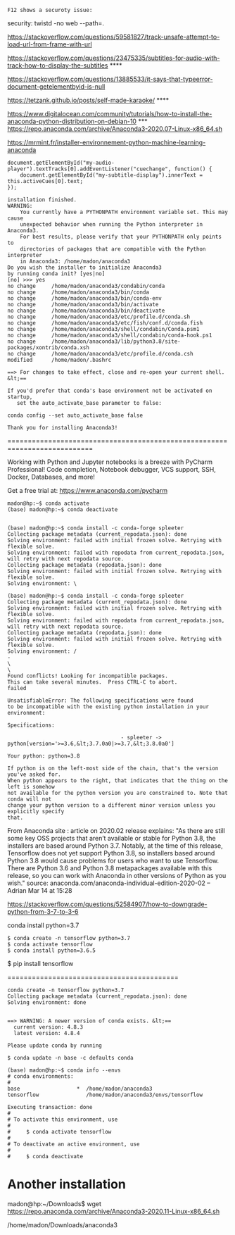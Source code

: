     F12 shows a securoty issue:
    
security:
    twistd -no web --path=.


https://stackoverflow.com/questions/59581827/track-unsafe-attempt-to-load-url-from-frame-with-url

https://stackoverflow.com/questions/23475335/subtitles-for-audio-with-track-how-to-display-the-subtitles ****


https://stackoverflow.com/questions/13885533/it-says-that-typeerror-document-getelementbyid-is-null


https://tetzank.github.io/posts/self-made-karaoke/ ****

https://www.digitalocean.com/community/tutorials/how-to-install-the-anaconda-python-distribution-on-debian-10 ***
https://repo.anaconda.com/archive/Anaconda3-2020.07-Linux-x86_64.sh
    
https://mrmint.fr/installer-environnement-python-machine-learning-anaconda


```
document.getElementById("my-audio-player").textTracks[0].addEventListener("cuechange", function() {
    document.getElementById("my-subtitle-display").innerText = this.activeCues[0].text;
});
```
    


```
installation finished.
WARNING:
    You currently have a PYTHONPATH environment variable set. This may cause
    unexpected behavior when running the Python interpreter in Anaconda3.
    For best results, please verify that your PYTHONPATH only points to
    directories of packages that are compatible with the Python interpreter
    in Anaconda3: /home/madon/anaconda3
Do you wish the installer to initialize Anaconda3
by running conda init? [yes|no]
[no] >>> yes
no change     /home/madon/anaconda3/condabin/conda
no change     /home/madon/anaconda3/bin/conda
no change     /home/madon/anaconda3/bin/conda-env
no change     /home/madon/anaconda3/bin/activate
no change     /home/madon/anaconda3/bin/deactivate
no change     /home/madon/anaconda3/etc/profile.d/conda.sh
no change     /home/madon/anaconda3/etc/fish/conf.d/conda.fish
no change     /home/madon/anaconda3/shell/condabin/Conda.psm1
no change     /home/madon/anaconda3/shell/condabin/conda-hook.ps1
no change     /home/madon/anaconda3/lib/python3.8/site-packages/xontrib/conda.xsh
no change     /home/madon/anaconda3/etc/profile.d/conda.csh
modified      /home/madon/.bashrc

==> For changes to take effect, close and re-open your current shell. &lt;==

If you'd prefer that conda's base environment not be activated on startup, 
   set the auto_activate_base parameter to false: 

conda config --set auto_activate_base false

Thank you for installing Anaconda3!
```

===========================================================================

Working with Python and Jupyter notebooks is a breeze with PyCharm
Professional! Code completion, Notebook debugger, VCS support, SSH, Docker,
Databases, and more!

Get a free trial at: https://www.anaconda.com/pycharm




```
madon@hp:~$ conda activate
(base) madon@hp:~$ conda deactivate


(base) madon@hp:~$ conda install -c conda-forge spleeter
Collecting package metadata (current_repodata.json): done
Solving environment: failed with initial frozen solve. Retrying with flexible solve.
Solving environment: failed with repodata from current_repodata.json, will retry with next repodata source.
Collecting package metadata (repodata.json): done
Solving environment: failed with initial frozen solve. Retrying with flexible solve.
Solving environment: \ 
```




```
(base) madon@hp:~$ conda install -c conda-forge spleeter
Collecting package metadata (current_repodata.json): done
Solving environment: failed with initial frozen solve. Retrying with flexible solve.
Solving environment: failed with repodata from current_repodata.json, will retry with next repodata source.
Collecting package metadata (repodata.json): done
Solving environment: failed with initial frozen solve. Retrying with flexible solve.
Solving environment: / 
- 
\ 
\ 
Found conflicts! Looking for incompatible packages.
This can take several minutes.  Press CTRL-C to abort.
failed                                                                                                                       

UnsatisfiableError: The following specifications were found
to be incompatible with the existing python installation in your environment:

Specifications:

									- spleeter -> python[version='>=3.6,&lt;3.7.0a0|>=3.7,&lt;3.8.0a0']

Your python: python=3.8

If python is on the left-most side of the chain, that's the version you've asked for.
When python appears to the right, that indicates that the thing on the left is somehow
not available for the python version you are constrained to. Note that conda will not
change your python version to a different minor version unless you explicitly specify
that.
```



From Anaconda site : article on 2020.02 release explains: "As there are still some key OSS projects that aren’t available or stable for Python 3.8, the installers are based around Python 3.7. Notably, at the time of this release, Tensorflow does not yet support Python 3.8, so installers based around Python 3.8 would cause problems for users who want to use Tensorflow. There are Python 3.6 and Python 3.8 metapackages available with this release, so you can work with Anaconda in other versions of Python as you wish." source: anaconda.com/anaconda-individual-edition-2020-02 – Adrian Mar 14 at 15:28


https://stackoverflow.com/questions/52584907/how-to-downgrade-python-from-3-7-to-3-6


conda install python=3.7      



```
$ conda create -n tensorflow python=3.7
$ conda activate tensorflow
$ conda install python=3.6.5
```


$ pip install tensorflow

==========================================
```
conda create -n tensorflow python=3.7
Collecting package metadata (current_repodata.json): done
Solving environment: done


==> WARNING: A newer version of conda exists. &lt;==
  current version: 4.8.3
  latest version: 4.8.4

Please update conda by running

$ conda update -n base -c defaults conda
```


```
(base) madon@hp:~$ conda info --envs
# conda environments:
#
base                  *  /home/madon/anaconda3
tensorflow               /home/madon/anaconda3/envs/tensorflow

Executing transaction: done
#
# To activate this environment, use
#
#     $ conda activate tensorflow
#
# To deactivate an active environment, use
#
#     $ conda deactivate
```



# Another installation

madon@hp:~/Downloads$ wget https://repo.anaconda.com/archive/Anaconda3-2020.11-Linux-x86_64.sh

/home/madon/Downloads/anaconda3

